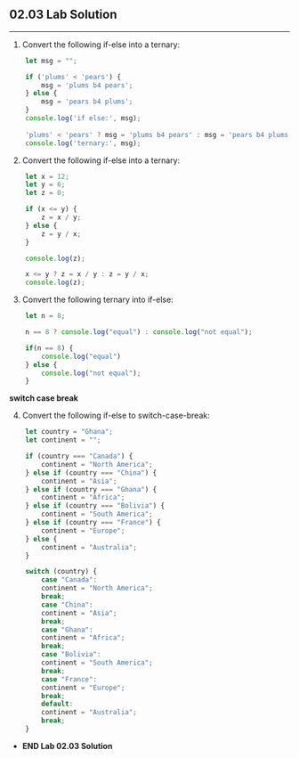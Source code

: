 ## 02.03 Lab Solution

<hr>

1. Convert the following if-else into a ternary:

```js
    let msg = "";

    if ('plums' < 'pears') {
        msg = 'plums b4 pears';
    } else {
        msg = 'pears b4 plums';
    }
    console.log('if else:', msg);
    
    'plums' < 'pears' ? msg = 'plums b4 pears' : msg = 'pears b4 plums';
    console.log('ternary:', msg);
```

2. Convert the following if-else into a ternary:

```js
    let x = 12;
    let y = 6;
    let z = 0;

    if (x <= y) {
        z = x / y;
    } else {
        z = y / x;
    }

    console.log(z);

    x <= y ? z = x / y : z = y / x;
    console.log(z);
```

3. Convert the following ternary into if-else:

```js
    let n = 8;

    n == 8 ? console.log("equal") : console.log("not equal");

    if(n == 8) {
        console.log("equal")
    } else {
        console.log("not equal");
    }
```

**switch case break**  

4. Convert the following if-else to switch-case-break:

```js
    let country = "Ghana";
    let continent = "";

    if (country === "Canada") {
        continent = "North America";
    } else if (country === "China") {
        continent = "Asia";
    } else if (country === "Ghana") {
        continent = "Africa";
    } else if (country === "Bolivia") {
        continent = "South America";
    } else if (country === "France") {
        continent = "Europe";
    } else {
        continent = "Australia";
    }

    switch (country) {
        case "Canada":
        continent = "North America";
        break;
        case "China":
        continent = "Asia";
        break;
        case "Ghana":
        continent = "Africa";
        break;
        case "Bolivia":
        continent = "South America";
        break;
        case "France":
        continent = "Europe";
        break;
        default:
        continent = "Australia";
        break;
    }   
```

- **END Lab 02.03 Solution**